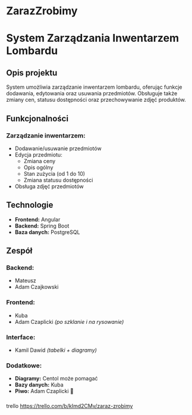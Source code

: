# ZarazZrobimy

# System Zarządzania Inwentarzem Lombardu

## Opis projektu
System umożliwia zarządzanie inwentarzem lombardu, oferując funkcje dodawania, edytowania oraz usuwania przedmiotów. Obsługuje także zmiany cen, statusu dostępności oraz przechowywanie zdjęć produktów.

## Funkcjonalności
### Zarządzanie inwentarzem:
- Dodawanie/usuwanie przedmiotów
- Edycja przedmiotu:
  - Zmiana ceny
  - Opis ogólny
  - Stan zużycia (od 1 do 10)
  - Zmiana statusu dostępności
- Obsługa zdjęć przedmiotów

## Technologie
- **Frontend:** Angular
- **Backend:** Spring Boot
- **Baza danych:** PostgreSQL

## Zespół
### Backend:
- Mateusz
- Adam Czajkowski

### Frontend:
- Kuba
- Adam Czaplicki *(po szklanie i na rysowanie)*

### Interface:
- Kamil Dawid *(tabelki + diagramy)*

### Dodatkowe:
- **Diagramy:** Centol może pomagać
- **Bazy danych:** Kuba
- **Piwo:** Adam Czaplicki 🍺

###
trello
https://trello.com/b/kImd2CMv/zaraz-zrobimy
